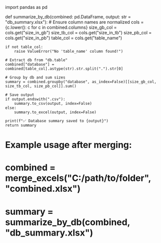 import pandas as pd

def summarize_by_db(combined: pd.DataFrame, output: str = "db_summary.xlsx"):
    # Ensure column names are normalized
    cols = {c.lower(): c for c in combined.columns}
    size_gb_col = cols.get("size_in_gb")
    size_tb_col = cols.get("size_in_tb")
    size_pb_col = cols.get("size_in_pb")
    table_col   = cols.get("table_name")

    if not table_col:
        raise ValueError("No 'table_name' column found!")

    # Extract db from "db.table"
    combined["database"] = combined[table_col].astype(str).str.split(".").str[0]

    # Group by db and sum sizes
    summary = combined.groupby("database", as_index=False)[[size_gb_col, size_tb_col, size_pb_col]].sum()

    # Save output
    if output.endswith(".csv"):
        summary.to_csv(output, index=False)
    else:
        summary.to_excel(output, index=False)

    print(f"✅ Database summary saved to {output}")
    return summary


# Example usage after merging:
# combined = merge_excels("C:/path/to/folder", "combined.xlsx")
# summary = summarize_by_db(combined, "db_summary.xlsx")
